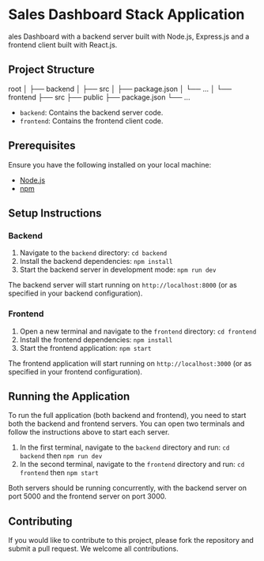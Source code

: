 # Sales Dashboard Stack Application

ales Dashboard with a backend server built with Node.js, Express.js and a frontend client built with React.js.

## Project Structure

root
│
├── backend
│ ├── src
│ ├── package.json
│ └── ...
│
└── frontend
├── src
├── public
├── package.json
└── ...


- `backend`: Contains the backend server code.
- `frontend`: Contains the frontend client code.

## Prerequisites

Ensure you have the following installed on your local machine:

- [Node.js](https://nodejs.org/)
- [npm](https://www.npmjs.com/)

## Setup Instructions

### Backend

1. Navigate to the `backend` directory: `cd backend`
2. Install the backend dependencies: `npm install`
3. Start the backend server in development mode: `npm run dev`

The backend server will start running on `http://localhost:8000` (or as specified in your backend configuration).

### Frontend

1. Open a new terminal and navigate to the `frontend` directory: `cd frontend`
2. Install the frontend dependencies: `npm install`
3. Start the frontend application: `npm start`

The frontend application will start running on `http://localhost:3000` (or as specified in your frontend configuration).

## Running the Application

To run the full application (both backend and frontend), you need to start both the backend and frontend servers. You can open two terminals and follow the instructions above to start each server.

1. In the first terminal, navigate to the `backend` directory and run: `cd backend` then `npm run dev`
2. In the second terminal, navigate to the `frontend` directory and run: `cd frontend` then `npm start`

Both servers should be running concurrently, with the backend server on port 5000 and the frontend server on port 3000.

## Contributing

If you would like to contribute to this project, please fork the repository and submit a pull request. We welcome all contributions.

